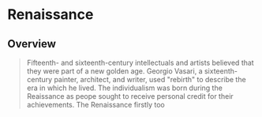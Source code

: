 # Renaissance

## Overview
> Fifteenth- and sixteenth-century intellectuals and artists believed that they were part of a new golden age. Georgio Vasari, a sixteenth-century painter, architect, and writer, used "rebirth" to describe the era in which he lived.
The individualism was born during the Reaissance as peope sought to receive personal credit for their achievements.
The Renaissance firstly too

<!--stackedit_data:
eyJoaXN0b3J5IjpbLTEwMDA3NzY5MjYsLTQ3NjcyOTI0Miw3Mz
A5OTgxMTZdfQ==
-->